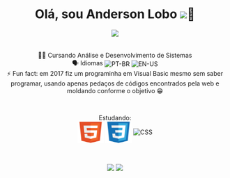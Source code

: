<div align="center">
  
  # Olá, sou Anderson Lobo <img src="https://media.giphy.com/media/hvRJCLFzcasrR4ia7z/giphy.gif" width="28">🐺
  <!--<a alt="Linkedin" href="" target="_blank"><img src="https://img.shields.io/badge/-LinkedIn-%230077B5?style=for-the-badge&logo=linkedin&logoColor=white" target="_blank"></a>-->
  <a alt="GMail" href = "mailto:anderson96x@gmail.com"><img src="https://img.shields.io/badge/Gmail-D14836?style=for-the-badge&logo=gmail&logoColor=white" target="_blank"></a>
  
  <br>👨‍🎓 Cursando Análise e Desenvolvimento de Sistemas
  <br>🗣 Idiomas
  <img align="center" alt="PT-BR" height="20" width="20" src="https://flagicons.lipis.dev/flags/4x3/br.svg">
  <img align="center" alt="EN-US" height="20" width="20" src="https://flagicons.lipis.dev/flags/4x3/us.svg">
  <br>⚡ Fun fact: em 2017 fiz um programinha em Visual Basic mesmo sem saber programar, usando apenas pedaços de códigos encontrados pela web e moldando conforme o objetivo 😁
  
  <br>
  
  Estudando:<br>
  <img align="center" alt="HTML" height="50" width="60" src="https://raw.githubusercontent.com/devicons/devicon/master/icons/html5/html5-original.svg">
  <img align="center" alt="CSS" height="50" width="60" src="https://raw.githubusercontent.com/devicons/devicon/master/icons/css3/css3-original.svg">
  <img align="center" alt="CSS" height="50" width="60" src="https://cdn.jsdelivr.net/gh/devicons/devicon/icons/c/c-original.svg">
  
  <br>
  <br>
  
  <img width="350" src="https://github-readme-stats.vercel.app/api?username=anderson96x&show_icons=true&theme=tokyonight&include_all_commits=true&line_height=24&hide_border=true"/>
  <img width="350" src="https://github-readme-stats.vercel.app/api/top-langs/?username=anderson96x&layout=compact&theme=tokyonight&hide_border=true&card_width=250"/>

</div>
